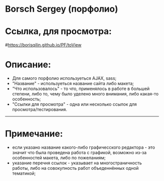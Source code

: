 ﻿# Borsch Sergey (порфолио)

# Ссылка, для просмотра:
#https://borisqilin.github.io/PF/toView

# Описание:
- Для самого порфолио используеться AJAX, sass;
- "Название" - используеться название сайта либо макета;
- "Что использовалось" - то что, применялось в работе в большей степени, либо то, чему было уделено много внимания, либо какая-то особенность;
- "Ссылки для просмотра" - одна или несколько ссылок для просмотра/тестирования.

---

# Примечание:
- если указано название какого-либо графичесского редактора - это значит что была проведена работа с графикой, возможно из-за особенностей макета, либо по пожеланиям;
- указание перечня ссылок - указывает на многостраничность работы, либо на совокупность работ объеденнённых одной тематикой;
